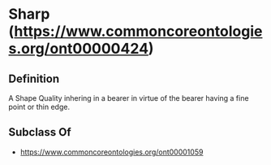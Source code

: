# Sharp (https://www.commoncoreontologies.org/ont00000424)

## Definition
A Shape Quality inhering in a bearer in virtue of the bearer having a fine point or thin edge.

## Subclass Of
- https://www.commoncoreontologies.org/ont00001059

